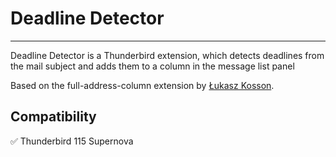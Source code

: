 # Deadline Detector
---

Deadline Detector is a Thunderbird extension, which detects deadlines from the mail subject and adds them to a column in the message list panel

Based on the full-address-column extension by [Łukasz Kosson](https://github.com/lkosson/full-address-column). 

## Compatibility

✅ Thunderbird 115 Supernova